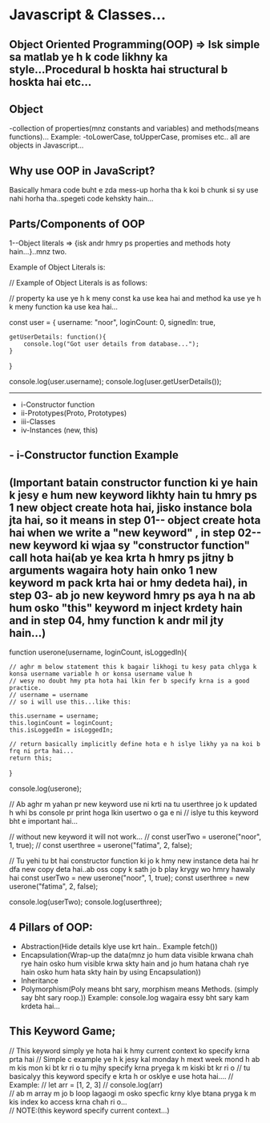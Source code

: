 # Javascript & Classes...

## Object Oriented Programming(OOP) => Isk simple sa matlab ye h k code likhny ka style...Procedural b hoskta hai structural b hoskta hai etc...

## Object
-collection of properties(mnz constants and variables) and methods(means functions)...
Example:
-toLowerCase, toUpperCase, promises etc.. all are objects in Javascript...

## Why use OOP in JavaScript?

Basically hmara code buht e zda mess-up horha tha k koi b chunk si sy use nahi horha tha..spegeti code kehskty hain...

<!-- Javascrip ka 1 bht acha feature hai Services krk osmai hum log ye use krskty hain but in projects we will discuss further details of it... -->

## Parts/Components of OOP

1--Object literals => {isk andr hmry ps properties and methods hoty hain...}..mnz two.

Example of Object Literals is:

// Example of Object Literals is as follows:

// property ka use ye h k meny const ka use kea hai and method ka use ye h k meny function ka use kea hai...

const user = {
    username: "noor",
    loginCount: 0,
    signedIn: true,

    getUserDetails: function(){
        console.log("Got user details from database..."); 
    }
}

console.log(user.username);
console.log(user.getUserDetails());

------------------------------------------------------------------------------------------------------------------------------------

- i-Constructor function
- ii-Prototypes(Proto, Prototypes)
- iii-Classes
- iv-Instances (new, this)


## - i-Constructor function Example

## (Important batain constructor function ki ye hain k jesy e hum new keyword likhty hain tu hmry ps 1 new object create hota hai, jisko instance bola jta hai, so it means in step 01-- object create hota hai when we write a "new keyword" , in step 02-- new keyword ki wjaa sy "constructor function" call hota hai(ab ye kea krta h hmry ps jitny b arguments wagaira hoty hain onko 1 new keyword m pack krta hai or hmy dedeta hai), in step 03- ab jo new keyword hmry ps aya h na ab hum osko "this" keyword m inject krdety hain and in step 04, hmy function k andr mil jty hain...)

function userone(username, loginCount, isLoggedIn){

    // aghr m below statement this k bagair likhogi tu kesy pata chlyga k konsa username variable h or konsa username value h
    // wesy no doubt hmy pta hota hai lkin fer b specify krna is a good practice.
    // username = username
    // so i will use this...like this:

    this.username = username;
    this.loginCount = loginCount;
    this.isLoggedIn = isLoggedIn;

    // return basically implicitly define hota e h islye likhy ya na koi b frq ni prta hai...
    return this;
}

console.log(userone);

// Ab aghr m yahan pr new keyword use ni krti na tu userthree jo k updated h whi bs console pr print hoga lkin usertwo o ga e ni
// islye tu this keyword bht e important hai...

// without new keyword it will not work...
// const userTwo = userone("noor", 1, true);
// const userthree = userone("fatima", 2, false);

// Tu yehi tu bt hai constructor function ki jo k hmy new instance deta hai hr dfa new copy deta hai..ab oss copy k sath jo b play krygy wo hmry hawaly hai 
const userTwo = new userone("noor", 1, true);
const userthree = new userone("fatima", 2, false);

console.log(userTwo);
console.log(userthree);


## 4 Pillars of OOP:

- Abstraction(Hide details klye use krt hain.. Example fetch())
- Encapsulation(Wrap-up the data(mnz jo hum data visible krwana chah rye hain osko hum visible krwa
  skty hain and jo hum hatana chah rye hain osko hum hata skty hain by using Encapsulation))
- Inheritance
- Polymorphism(Poly means bht sary, morphism means Methods. (simply say bht sary roop.))
  Example: console.log wagaira essy bht sary kam krdeta hai...


## This Keyword Game;

// This keyword simply ye hota hai k hmy current context ko specify krna prta hai
// Simple c example ye h k jesy kal monday h mext week mond h ab m kis mon ki bt kr ri o tu mjhy specify krna pryega k m kiski bt kr ri o
// tu basicalyy this keyword specify e krta h or osklye e use hota hai....
// Example:
// let arr = [1, 2, 3]
// console.log(arr)   
// ab m array m jo b loop lagaogi m osko specfic krny klye btana pryga k m kis index ko access krna chah ri o...  
// NOTE:(this keyword specify current context...)